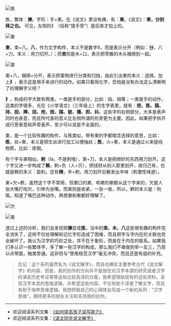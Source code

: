 ![拣](http://upload-images.jianshu.io/upload_images/275449-2fdcb2d187056861.png?imageMogr2/auto-orient/strip%7CimageView2/2/w/1240)

拣，繁体：**揀**。字形：手+柬。在《说文》里没有揀，有：**柬**。《说文》：**柬，分别择之也。** 可见，左侧的扌（俗称“提手旁”）是后来才加上的。

![柬](http://upload-images.jianshu.io/upload_images/275449-14df1409ba8d58c0.png?imageMogr2/auto-orient/strip%7CimageView2/2/w/1240)

**柬**，束+八。**八**，作为文字构件，本义不是数字8，而是表示分开（例如：**分**，八+刀，本义：用刀切开。）；而**束**则是木+口，表示把零散的木头捆绑到一起。

![束](http://upload-images.jianshu.io/upload_images/275449-ac6c2c4c3e1541ca.png?imageMogr2/auto-orient/strip%7CimageView2/2/w/1240)

束+八，捆绑+分开，表示把事物进行分类和归拢，由此引出柬的本义：选择。加上**扌**，表示这是用手来进行的动作。如果只看简化字，恐怕是没有办法这么清晰明了的理解字义吧？

**扌**，构成的字大致有两类，一类是手的部分，比如：指、拇等；一类是手的动作，这类的字很多，光在《小学语文》（三年级上）的生字表里，就有：**挖、拣、插、持、投、捧、招、抢、按、摆、披、播、担、抖**。这些字的右侧部分，大多是表声同时也表意，而且所代表的意义比左侧所谓的形旁更为主要。因此，如果把字拆开成行旁表意和声旁表声，至少可以说是不全面的。

束，是一个比较有趣的构件。与拣类似，带有柬的字都暗含选择的意思，比如：**练**，丝+柬，本义是把生丝进行加工以便抽丝；**炼**，火+柬，本义是通过火来提纯物质，比如：炼钢。

有个字与柬相似，**剌**（lá，不是刺哦），束+刀，本义是把绑好的东西用刀划开。这个字又进一步构成了**赖**，剌+负（人+贝），把钱财从别人那里划开，收归己有，也就是赖的本义：盈利。还有**辣**，辛+剌，用刀划开后散发出辛味（刺激性味道）。

束+欠=欶，虽然这个字不常用，但漱口的漱、咳嗽的嗽都从这个字来的，欠是人张大嘴打哈欠，引申为张嘴。而束则是收紧，一张一收，所以，欶的本义是：吮吸。知道了嘴巴这种动作，再想漱和嗽都好理解了。

![欠](http://upload-images.jianshu.io/upload_images/275449-7ccfeb3970f32bf3.png?imageMogr2/auto-orient/strip%7CimageView2/2/w/1240)


![束](http://upload-images.jianshu.io/upload_images/275449-6c50d1ae9587311a.png?imageMogr2/auto-orient/strip%7CimageView2/2/w/1240)

透过上述的分析，我们会发现把**揀**变成**拣**，当中的**束、木、八**这些很有趣的构件完全消失了，这样不仅给理解和记忆字形造成了困难，而且把字与字内在的关联也完全破坏了。我认为汉字的巧妙之处，并不在于象形，而是在于内在的联系。如果我们多认识一些繁体字，多了解一些汉字的构成，那么我们不难做到举一反三，乃至以点带面，触类旁通。这非但与“使用规范汉字”毫无冲突，而且还是有益的补充。

>后记：这个系列虽然名为《说文解字》，而且也确实主要参考古代《说文解字》的内容，但是，我的创作的方向并不是放在对汉字本源的研究或者汉字的演变历史考证等等这些比较高深的方面，我希望借助现有的这些资料，呈现汉字本具的思维逻辑，并希望这些内容，不仅有助于读者了解文字，而且有助于培养思维逻辑。我想把我自己的心得体会写成一个新的系列：“汉字思维”。期待更多的朋友关注和支持我的创作。

----
* 欢迎阅读系列文集：[《如何提高孩子读写能力》](http://www.jianshu.com/nb/8869173)
* 欢迎阅读系列文集：[《语文同步说文解字》](http://www.jianshu.com/notebooks/6718880/latest)
